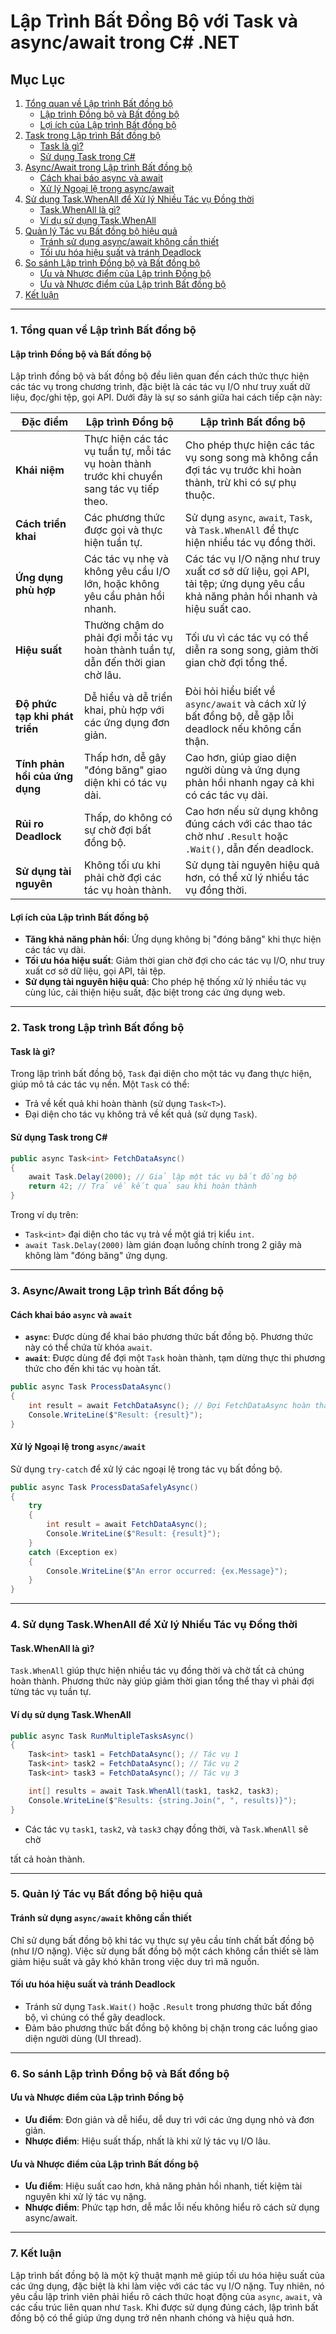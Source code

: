 # Lập Trình Bất Đồng Bộ với Task và async/await trong C# .NET

## Mục Lục

1. [Tổng quan về Lập trình Bất đồng bộ](#1-tổng-quan-về-lập-trình-bất-đồng-bộ)
    - [Lập trình Đồng bộ và Bất đồng bộ](#lập-trình-đồng-bộ-và-bất-đồng-bộ)
    - [Lợi ích của Lập trình Bất đồng bộ](#lợi-ích-của-lập-trình-bất-đồng-bộ)
2. [Task trong Lập trình Bất đồng bộ](#2-task-trong-lập-trình-bất-đồng-bộ)
    - [Task là gì?](#task-là-gì)
    - [Sử dụng Task trong C#](#sử-dụng-task-trong-c)
3. [Async/Await trong Lập trình Bất đồng bộ](#3-asyncawait-trong-lập-trình-bất-đồng-bộ)
    - [Cách khai báo async và await](#cách-khai-báo-async-và-await)
    - [Xử lý Ngoại lệ trong async/await](#xử-lý-ngoại-lệ-trong-asyncawait)
4. [Sử dụng Task.WhenAll để Xử lý Nhiều Tác vụ Đồng thời](#4-sử-dụng-taskwhenall-để-xử-lý-nhiều-tác-vụ-đồng-thời)
    - [Task.WhenAll là gì?](#taskwhenall-là-gì)
    - [Ví dụ sử dụng Task.WhenAll](#ví-dụ-sử-dụng-taskwhenall)
5. [Quản lý Tác vụ Bất đồng bộ hiệu quả](#5-quản-lý-tác-vụ-bất-đồng-bộ-hiệu-quả)
    - [Tránh sử dụng async/await không cần thiết](#tránh-sử-dụng-asyncawait-không-cần-thiết)
    - [Tối ưu hóa hiệu suất và tránh Deadlock](#tối-ưu-hóa-hiệu-suất-và-tránh-deadlock)
6. [So sánh Lập trình Đồng bộ và Bất đồng bộ](#6-so-sánh-lập-trình-đồng-bộ-và-bất-đồng-bộ)
    - [Ưu và Nhược điểm của Lập trình Đồng bộ](#ưu-và-nhược-điểm-của-lập-trình-đồng-bộ)
    - [Ưu và Nhược điểm của Lập trình Bất đồng bộ](#ưu-và-nhược-điểm-của-lập-trình-bất-đồng-bộ)
7. [Kết luận](#kết-luận)

---

### 1. Tổng quan về Lập trình Bất đồng bộ

#### Lập trình Đồng bộ và Bất đồng bộ

Lập trình đồng bộ và bất đồng bộ đều liên quan đến cách thức thực hiện các tác vụ trong chương trình, đặc biệt là các
tác vụ I/O như truy xuất dữ liệu, đọc/ghi tệp, gọi API. Dưới đây là sự so sánh giữa hai cách tiếp cận này:

| **Đặc điểm**                   | **Lập trình Đồng bộ**                                                                       | **Lập trình Bất đồng bộ**                                                                                                     |
|--------------------------------|---------------------------------------------------------------------------------------------|-------------------------------------------------------------------------------------------------------------------------------|
| **Khái niệm**                  | Thực hiện các tác vụ tuần tự, mỗi tác vụ hoàn thành trước khi chuyển sang tác vụ tiếp theo. | Cho phép thực hiện các tác vụ song song mà không cần đợi tác vụ trước khi hoàn thành, trừ khi có sự phụ thuộc.                |
| **Cách triển khai**            | Các phương thức được gọi và thực hiện tuần tự.                                              | Sử dụng `async`, `await`, `Task`, và `Task.WhenAll` để thực hiện nhiều tác vụ đồng thời.                                      |
| **Ứng dụng phù hợp**           | Các tác vụ nhẹ và không yêu cầu I/O lớn, hoặc không yêu cầu phản hồi nhanh.                 | Các tác vụ I/O nặng như truy xuất cơ sở dữ liệu, gọi API, tải tệp; ứng dụng yêu cầu khả năng phản hồi nhanh và hiệu suất cao. |
| **Hiệu suất**                  | Thường chậm do phải đợi mỗi tác vụ hoàn thành tuần tự, dẫn đến thời gian chờ lâu.           | Tối ưu vì các tác vụ có thể diễn ra song song, giảm thời gian chờ đợi tổng thể.                                               |
| **Độ phức tạp khi phát triển** | Dễ hiểu và dễ triển khai, phù hợp với các ứng dụng đơn giản.                                | Đòi hỏi hiểu biết về `async/await` và cách xử lý bất đồng bộ, dễ gặp lỗi deadlock nếu không cẩn thận.                         |
| **Tính phản hồi của ứng dụng** | Thấp hơn, dễ gây "đóng băng" giao diện khi có tác vụ dài.                                   | Cao hơn, giúp giao diện người dùng và ứng dụng phản hồi nhanh ngay cả khi có các tác vụ dài.                                  |
| **Rủi ro Deadlock**            | Thấp, do không có sự chờ đợi bất đồng bộ.                                                   | Cao hơn nếu sử dụng không đúng cách với các thao tác chờ như `.Result` hoặc `.Wait()`, dẫn đến deadlock.                      |
| **Sử dụng tài nguyên**         | Không tối ưu khi phải chờ đợi các tác vụ hoàn thành.                                        | Sử dụng tài nguyên hiệu quả hơn, có thể xử lý nhiều tác vụ đồng thời.                                                         |

#### Lợi ích của Lập trình Bất đồng bộ

- **Tăng khả năng phản hồi**: Ứng dụng không bị "đóng băng" khi thực hiện các tác vụ dài.
- **Tối ưu hóa hiệu suất**: Giảm thời gian chờ đợi cho các tác vụ I/O, như truy xuất cơ sở dữ liệu, gọi API, tải tệp.
- **Sử dụng tài nguyên hiệu quả**: Cho phép hệ thống xử lý nhiều tác vụ cùng lúc, cải thiện hiệu suất, đặc biệt trong
  các ứng dụng web.

---

### 2. Task trong Lập trình Bất đồng bộ

#### Task là gì?

Trong lập trình bất đồng bộ, `Task` đại diện cho một tác vụ đang thực hiện, giúp mô tả các tác vụ nền. Một `Task` có
thể:

- Trả về kết quả khi hoàn thành (sử dụng `Task<T>`).
- Đại diện cho tác vụ không trả về kết quả (sử dụng `Task`).

#### Sử dụng Task trong C#

```csharp
public async Task<int> FetchDataAsync()
{
    await Task.Delay(2000); // Giả lập một tác vụ bất đồng bộ
    return 42; // Trả về kết quả sau khi hoàn thành
}
```

Trong ví dụ trên:

- `Task<int>` đại diện cho tác vụ trả về một giá trị kiểu `int`.
- `await Task.Delay(2000)` làm gián đoạn luồng chính trong 2 giây mà không làm "đóng băng" ứng dụng.

---

### 3. Async/Await trong Lập trình Bất đồng bộ

#### Cách khai báo `async` và `await`

- **`async`**: Được dùng để khai báo phương thức bất đồng bộ. Phương thức này có thể chứa từ khóa `await`.
- **`await`**: Được dùng để đợi một `Task` hoàn thành, tạm dừng thực thi phương thức cho đến khi tác vụ hoàn tất.

```csharp
public async Task ProcessDataAsync()
{
    int result = await FetchDataAsync(); // Đợi FetchDataAsync hoàn thành
    Console.WriteLine($"Result: {result}");
}
```

#### Xử lý Ngoại lệ trong `async/await`

Sử dụng `try-catch` để xử lý các ngoại lệ trong tác vụ bất đồng bộ.

```csharp
public async Task ProcessDataSafelyAsync()
{
    try
    {
        int result = await FetchDataAsync();
        Console.WriteLine($"Result: {result}");
    }
    catch (Exception ex)
    {
        Console.WriteLine($"An error occurred: {ex.Message}");
    }
}
```

---

### 4. Sử dụng Task.WhenAll để Xử lý Nhiều Tác vụ Đồng thời

#### Task.WhenAll là gì?

`Task.WhenAll` giúp thực hiện nhiều tác vụ đồng thời và chờ tất cả chúng hoàn thành. Phương thức này giúp giảm thời gian
tổng thể thay vì phải đợi từng tác vụ tuần tự.

#### Ví dụ sử dụng Task.WhenAll

```csharp
public async Task RunMultipleTasksAsync()
{
    Task<int> task1 = FetchDataAsync(); // Tác vụ 1
    Task<int> task2 = FetchDataAsync(); // Tác vụ 2
    Task<int> task3 = FetchDataAsync(); // Tác vụ 3

    int[] results = await Task.WhenAll(task1, task2, task3);
    Console.WriteLine($"Results: {string.Join(", ", results)}");
}
```

- Các tác vụ `task1`, `task2`, và `task3` chạy đồng thời, và `Task.WhenAll` sẽ chờ

tất cả hoàn thành.

---

### 5. Quản lý Tác vụ Bất đồng bộ hiệu quả

#### Tránh sử dụng `async/await` không cần thiết

Chỉ sử dụng bất đồng bộ khi tác vụ thực sự yêu cầu tính chất bất đồng bộ (như I/O nặng). Việc sử dụng bất đồng bộ một
cách không cần thiết sẽ làm giảm hiệu suất và gây khó khăn trong việc duy trì mã nguồn.

#### Tối ưu hóa hiệu suất và tránh Deadlock

- Tránh sử dụng `Task.Wait()` hoặc `.Result` trong phương thức bất đồng bộ, vì chúng có thể gây deadlock.
- Đảm bảo phương thức bất đồng bộ không bị chặn trong các luồng giao diện người dùng (UI thread).

---

### 6. So sánh Lập trình Đồng bộ và Bất đồng bộ

#### Ưu và Nhược điểm của Lập trình Đồng bộ

- **Ưu điểm**: Đơn giản và dễ hiểu, dễ duy trì với các ứng dụng nhỏ và đơn giản.
- **Nhược điểm**: Hiệu suất thấp, nhất là khi xử lý tác vụ I/O lâu.

#### Ưu và Nhược điểm của Lập trình Bất đồng bộ

- **Ưu điểm**: Hiệu suất cao hơn, khả năng phản hồi nhanh, tiết kiệm tài nguyên khi xử lý tác vụ nặng.
- **Nhược điểm**: Phức tạp hơn, dễ mắc lỗi nếu không hiểu rõ cách sử dụng async/await.

---

### 7. Kết luận

Lập trình bất đồng bộ là một kỹ thuật mạnh mẽ giúp tối ưu hóa hiệu suất của các ứng dụng, đặc biệt là khi làm việc với
các tác vụ I/O nặng. Tuy nhiên, nó yêu cầu lập trình viên phải hiểu rõ cách thức hoạt động của `async`, `await`, và các
cấu trúc liên quan như `Task`. Khi được sử dụng đúng cách, lập trình bất đồng bộ có thể giúp ứng dụng trở nên nhanh
chóng và hiệu quả hơn.
